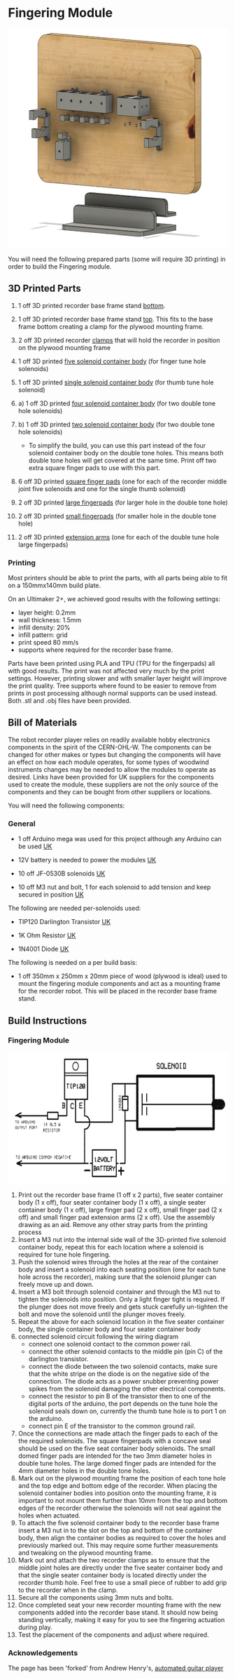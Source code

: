 
# Fingering Module


<p float="left">
  <img src="../../Documents/fingering_module_assembly_overview_with_frame.png" height="500" />
</p>

You will need the following prepared parts (some will require 3D printing) in order to build the Fingering module.

## 3D Printed Parts

1) 1 off 3D printed recorder base frame stand [bottom](recorder_base_frame_stand_bottom.stl). 

2) 1 off 3D printed recorder base frame stand [top](recorder_base_frame_stand_top.stl). This fits to the base frame bottom creating a clamp for the plywood mounting frame.

3) 2 off 3D printed recorder [clamps](recorder_clamp.stl) that will hold the recorder in position on the plywood mounting frame

4) 1 off 3D printed [five solenoid container body](five_seater_container_body.stl) (for finger tune hole solenoids)

5) 1 off 3D printed [single solenoid container body](one_seater_container_body.stl) (for thumb tune hole solenoid)

6) a) 1 off 3D printed [four solenoid container body](four_seater_container_body.stl) (for two double tone hole solenoids)

6) b) 1 off 3D printed [two solenoid container body](two_seater_container_body.stl) (for two double tone hole solenoids)
    -   To simplify the build, you can use this part instead of the four solenoid container body on the double tone holes. This means both double tone holes will get covered at the same time. Print off two extra square finger pads to use with this part.

7) 6 off 3D printed [square finger pads](square_finger_pad.stl) (one for each of the recorder middle joint five solenoids and one for the single thumb solenoid)

8) 2 off 3D printed [large fingerpads](double_hole_finger_pad_large.stl) (for larger hole in the double tone hole)

8) 2 off 3D printed [small fingerpads](double_hole_finger_pad_small.stl) (for smaller hole in the double tone hole)

9) 2 off 3D printed [extension arms](double_tune_hole_extension_arms.stl) (one for each of the double tune hole large fingerpads)

### Printing 

Most printers should be able to print the parts, with all parts being able to fit on a 150mmx140mm build plate.

On an Ultimaker 2+, we achieved good results with the following settings:

- layer height: 0.2mm
- wall thickness: 1.5mm
- infill density: 20%
- infill pattern: grid
- print speed 80 mm/s
- supports where required for the recorder base frame.

Parts have been printed using PLA and TPU (TPU for the fingerpads) all with good results. The print was not affected very much by the print settings. However, printing slower and with smaller layer height will improve the print quality. Tree supports where found to be easier to remove from prints in post processing although normal supports can be used instead. Both .stl and .obj files have been provided.


## Bill of Materials
The robot recorder player relies on readily available hobby electronics components in the spirit of the CERN-OHL-W. The components can be changed for other makes or types but changing the components will have an effect on how each module operates, for some types of woodwind instruments changes may be needed to allow the modules to operate as desired. Links have been provided for UK suppliers for the components used to create the module, these suppliers are not the only source of the components and they can be bought from other suppliers or locations. 

You will need the following components:

### General

- 1 off Arduino mega was used for this project although any Arduino can be used [UK](https://www.amazon.co.uk/ELEGOO-Controller-ATmega2560-ATMEGA16U2-Compatible/dp/B06XKMZ3T9/ref=sr_1_1_sspa?dchild=1&keywords=Arduino+mega&qid=1614255721&sr=8-1-spons&psc=1&spLa=ZW5jcnlwdGVkUXVhbGlmaWVyPUEzM1FEMENJVzdIVEk4JmVuY3J5cHRlZElkPUEwNTU1OTQ0MjQ4N0QxTTZZNFdDUCZlbmNyeXB0ZWRBZElkPUEwMzI4MTAzMTlYOUw0TUpKUThYMiZ3aWRnZXROYW1lPXNwX2F0ZiZhY3Rpb249Y2xpY2tSZWRpcmVjdCZkb05vdExvZ0NsaWNrPXRydWU=)

- 12V battery is needed to power the modules [UK](https://www.amazon.co.uk/SUNPADOW-Battery-Airplane-Quadcopter-Helicopter/dp/B08Q79M7QB/ref=sr_1_2?dchild=1&keywords=12V+LIPO&qid=1614255912&sr=8-2)

- 10 off JF-0530B solenoids [UK](https://www.amazon.co.uk/Rtengtunn-JF-0530B-Push-Pull-Gangbei-0530B-Electromagnet/dp/B08291L2XL/ref=sr_1_7?dchild=1&keywords=JF-0530B&qid=1614263171&sr=8-7)

- 10 off M3 nut and bolt, 1 for each solenoid to add tension and keep secured in position [UK](https://www.amazon.co.uk/Screw-Bolts-Stainless-Steel-340pcs/dp/B08RRW6B3H/ref=sr_1_12?dchild=1&keywords=M3+nut+and+bolt&qid=1614263398&sr=8-12)


The following are needed per-solenoids used:

- TIP120 Darlington Transistor [UK](https://www.amazon.co.uk/BOJACK-Epitaxial-Transistor-Darlington-Transistors/dp/B08D8SJPCG/ref=sr_1_4?dchild=1&keywords=TIP120+Darlington+Transistor&qid=1614263478&sr=8-4)

- 1K Ohm Resistor [UK](https://www.amazon.co.uk/sourcing-map-Metal-Resistors-Tolerances/dp/B07LGM23Y4/ref=sr_1_10?dchild=1&keywords=1K+Ohm+Resistor&qid=1614263525&sr=8-10)

- 1N4001 Diode [UK](https://www.amazon.co.uk/ExcLent-100Pcs-1N4001-50V-Diode/dp/B07J3ZT55G/ref=sr_1_8?dchild=1&keywords=1N4001+Diode&qid=1614263550&sr=8-8)

The following is needed on a per build basis:

- 1 off 350mm x 250mm x 20mm piece of wood (plywood is ideal) used to mount the fingering module components and act as a mounting frame for the recorder robot. This will be placed in the recorder base frame stand.

## Build Instructions

### Fingering Module
<p float="left">
  <img src="../../Documents/singleSolenoidWiringDiagram.PNG" height="300" />
</p>

1. Print out the recorder base frame (1 off x 2 parts), five seater container body (1 x off), four seater container body (1 x off), a single seater container body (1 x off), large finger pad (2 x off), small finger pad (2 x off) and small finger pad extension arms (2 x off). Use the assembly drawing as an aid. Remove any other stray parts from the printing process
2. Insert a M3 nut into the internal side wall of the 3D-printed five solenoid container body, repeat this for each
location where a solenoid is required for tune hole fingering. 
3. Push the solenoid wires through the holes at the rear of the container body and insert a solenoid into each seating position (one for each tune hole across the recorder), making sure that the solenoid plunger can freely move up and down. 
4. Insert a M3 bolt through solenoid container and through the M3 nut to tighten the solenoids into position. Only a light finger tight is required. If the plunger does not move freely and gets stuck carefully un-tighten the bolt and move the solenoid until the plunger moves freely.
5. Repeat the above for each solenoid location in the five seater container body, the single container body and four seater container body
6. connected solenoid circuit following the wiring diagram 
    -   connect one solenoid contact to the common power rail.
    -   connect the other solenoid contacts to the middle pin (pin C) of the darlington transistor.
    -   connect the diode between the two solenoid contacts, make sure that the
white stripe on the diode is on the negative side of the connection. The
diode acts as a power snubber preventing power spikes from the solenoid
damaging the other electrical components.
    -   connect the resistor to pin B of the transistor then to one of the digital
ports of the arduino, the port depends on the tune hole the solenoid seals
down on, currently the thumb tune hole is to port 1 on the arduino.
    -   connect pin E of the transistor to the common ground rail.
7. Once the connections are made attach the finger pads to each of the the required solenoids. The square fingerpads with a concave seal should be used on the five seat container body solenoids. The small domed finger pads are intended for the two 3mm diameter holes in double tune holes. The large domed finger pads are intended for the 4mm diameter holes in the double tone holes.
8. Mark out on the plywood mounting frame the position of each tone hole and the top edge and bottom edge of the recorder. When placing the solenoid container bodies into position onto the mounting frame, it is important to not mount them further than 10mm from the top and bottom edges of the recorder otherwise the solenoids will not seal against the holes when actuated. 
8. To attach the five solenoid container body to the recorder base frame insert a M3 nut in to the slot on the top and bottom of the container body, then align the container bodies as required to cover the holes and previously marked out. This may require some further measurements and tweaking on the plywood mounting frame.  
9. Mark out and attach the two recorder clamps as to ensure that the middle joint holes are directly under the five seater container body and that the single seater container body is located directly under the recorder thumb hole. Feel free to use a small piece of rubber to add grip to the recorder when in the clamp.
10. Secure all the components using 3mm nuts and bolts. 
11. Once completed seat your new recorder mounting frame with the new components added into the recorder base stand. It should now being standing vertically, making it easy for you to see the fingering actuation during play.
12. Test the placement of the components and adjust where required. 


### Acknowledgements
The page has been 'forked' from Andrew Henry's, <a href="https://gitlab.com/Andrew_Henry/automated-guitar">automated guitar player</a>


